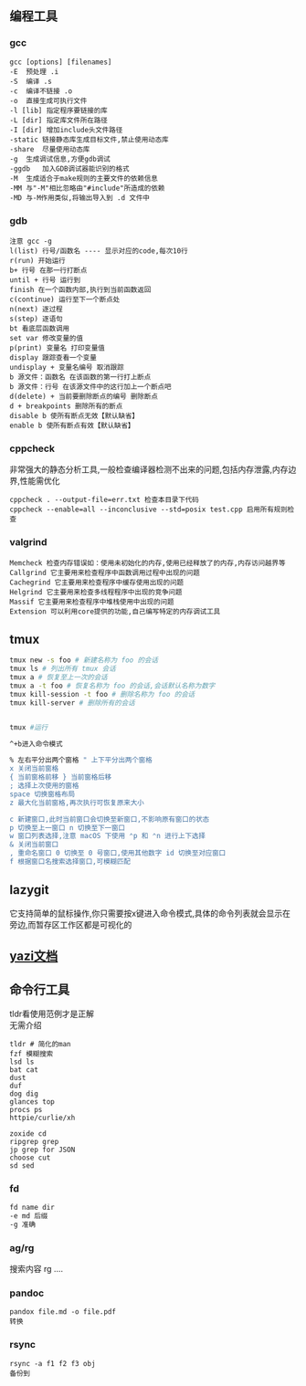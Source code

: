 ## 编程工具

### gcc
```shell
gcc [options] [filenames]
-E	预处理 .i
-S	编译 .s
-c	编译不链接 .o
-o	直接生成可执行文件
-l [lib] 指定程序要链接的库
-L [dir] 指定库文件所在路径
-I [dir] 增加include头文件路径
-static	链接静态库生成目标文件,禁止使用动态库
-share	尽量使用动态库
-g	生成调试信息,方便gdb调试
-ggdb	加入GDB调试器能识别的格式
-M	生成适合于make规则的主要文件的依赖信息
-MM	与"-M"相比忽略由"#include"所造成的依赖
-MD	与-M作用类似,将输出导入到 .d 文件中
```
### gdb
```
注意 gcc -g
l(list) 行号/函数名 ---- 显示对应的code,每次10行
r(run) 开始运行
b+ 行号 在那一行打断点
until + 行号 运行到
finish 在一个函数内部,执行到当前函数返回
c(continue) 运行至下一个断点处
n(next) 逐过程
s(step) 逐语句
bt 看底层函数调用
set var 修改变量的值
p(print) 变量名 打印变量值
display 跟踪查看一个变量
undisplay + 变量名编号 取消跟踪
b 源文件：函数名 在该函数的第一行打上断点
b 源文件：行号 在该源文件中的这行加上一个断点吧
d(delete) + 当前要删除断点的编号 删除断点
d + breakpoints 删除所有的断点
disable b 使所有断点无效【默认缺省】
enable b 使所有断点有效【默认缺省】
```
### cppcheck
非常强大的静态分析工具,一般检查编译器检测不出来的问题,包括内存泄露,内存边界,性能需优化
```
cppcheck . --output-file=err.txt 检查本目录下代码
cppcheck --enable=all --inconclusive --std=posix test.cpp 启用所有规则检查
```
### valgrind
```
Memcheck 检查内存错误如：使用未初始化的内存,使用已经释放了的内存,内存访问越界等
Callgrind 它主要用来检查程序中函数调用过程中出现的问题 
Cachegrind 它主要用来检查程序中缓存使用出现的问题 
Helgrind 它主要用来检查多线程程序中出现的竞争问题 
Massif 它主要用来检查程序中堆栈使用中出现的问题 
Extension 可以利用core提供的功能,自己编写特定的内存调试工具
```

## tmux
```bash
tmux new -s foo # 新建名称为 foo 的会话
tmux ls # 列出所有 tmux 会话
tmux a # 恢复至上一次的会话
tmux a -t foo # 恢复名称为 foo 的会话,会话默认名称为数字
tmux kill-session -t foo # 删除名称为 foo 的会话
tmux kill-server # 删除所有的会话


tmux #运行

^+b进入命令模式

% 左右平分出两个窗格 " 上下平分出两个窗格
x 关闭当前窗格
{ 当前窗格前移 } 当前窗格后移
; 选择上次使用的窗格
space 切换窗格布局
z 最大化当前窗格,再次执行可恢复原来大小

c 新建窗口,此时当前窗口会切换至新窗口,不影响原有窗口的状态
p 切换至上一窗口 n 切换至下一窗口
w 窗口列表选择,注意 macOS 下使用 ⌃p 和 ⌃n 进行上下选择
& 关闭当前窗口
, 重命名窗口 0 切换至 0 号窗口,使用其他数字 id 切换至对应窗口
f 根据窗口名搜索选择窗口,可模糊匹配
```
## lazygit
它支持简单的鼠标操作,你只需要按x键进入命令模式,具体的命令列表就会显示在旁边,而暂存区工作区都是可视化的
## [yazi文档](https://yazi-rs.github.io/docs/quick-start#flavors)


## 命令行工具
tldr看使用范例才是正解  
无需介绍
```
tldr # 简化的man
fzf 模糊搜索
lsd ls
bat cat
dust 
duf 
dog dig
glances top
procs ps
httpie/curlie/xh 
```
```不喜欢
zoxide cd
ripgrep grep
jp grep for JSON
choose cut
sd sed
```
### fd

```bash
fd name dir
-e md 后缀
-g 准确
```

### ag/rg
搜索内容
rg ....
### pandoc
```
pandox file.md -o file.pdf
转换
```

### rsync

```
rsync -a f1 f2 f3 obj
备份到
```


